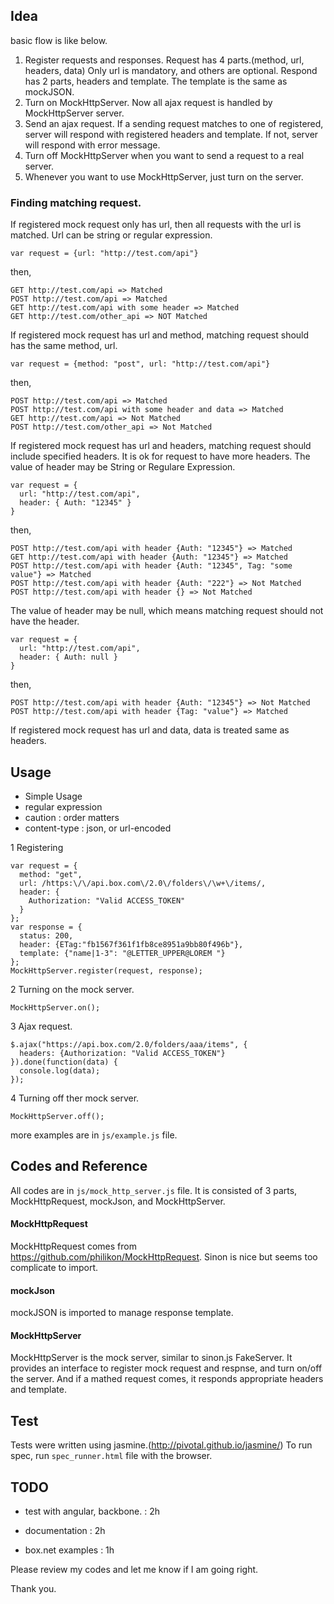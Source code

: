 ## Idea
basic flow is like below.
1. Register requests and responses. Request has 4 parts.(method, url, headers, data) Only url is mandatory, and others are optional. Respond has 2 parts, headers and template. The template is the same as mockJSON.
2. Turn on MockHttpServer. Now all ajax request is handled by MockHttpServer server.
3. Send an ajax request. If a sending request matches to one of registered, server will respond with registered headers and template. If not, server will respond with error message.
4. Turn off MockHttpServer when you want to send a request to a real server.
5. Whenever you want to use MockHttpServer, just turn on the server.

### Finding matching request.
If registered mock request only has url, then all requests with the url is matched. Url can be string or regular expression.

    var request = {url: "http://test.com/api"}

then,

    GET http://test.com/api => Matched
    POST http://test.com/api => Matched
    GET http://test.com/api with some header => Matched
    GET http://test.com/other_api => NOT Matched

If registered mock request has url and method, matching request should has the same method, url.

    var request = {method: "post", url: "http://test.com/api"}

then,

    POST http://test.com/api => Matched
    POST http://test.com/api with some header and data => Matched
    GET http://test.com/api => Not Matched
    POST http://test.com/other_api => Not Matched

If registered mock request has url and headers, matching request should include specified headers. It is ok for request to have more headers. The value of header may be String or Regulare Expression.

    var request = {
      url: "http://test.com/api", 
      header: { Auth: "12345" }
    }

then,

    POST http://test.com/api with header {Auth: "12345"} => Matched
    GET http://test.com/api with header {Auth: "12345"} => Matched
    POST http://test.com/api with header {Auth: "12345", Tag: "some value"} => Matched
    POST http://test.com/api with header {Auth: "222"} => Not Matched
    POST http://test.com/api with header {} => Not Matched

The value of header may be null, which means matching request should not have the header.

    var request = {
      url: "http://test.com/api", 
      header: { Auth: null }
    }

then,

    POST http://test.com/api with header {Auth: "12345"} => Not Matched
    POST http://test.com/api with header {Tag: "value"} => Matched

If registered mock request has url and data, data is treated same as headers.




## Usage
- Simple Usage
- regular expression
- caution : order matters
- content-type : json, or url-encoded

1 Registering

    var request = {
      method: "get",
      url: /https:\/\/api.box.com\/2.0\/folders\/\w+\/items/, 
      header: {
        Authorization: "Valid ACCESS_TOKEN" 
      }
    };
    var response = {
      status: 200,
      header: {ETag:"fb1567f361f1fb8ce8951a9bb80f496b"},
      template: {"name|1-3": "@LETTER_UPPER@LOREM "}
    };
    MockHttpServer.register(request, response);

2 Turning on the mock server.
  
    MockHttpServer.on();

3 Ajax request.

    $.ajax("https://api.box.com/2.0/folders/aaa/items", {
      headers: {Authorization: "Valid ACCESS_TOKEN"}
    }).done(function(data) {
      console.log(data);
    });

4 Turning off ther mock server.

    MockHttpServer.off();

more examples are in `js/example.js` file.



## Codes and Reference
All codes are in `js/mock_http_server.js` file.
It is consisted of 3 parts, MockHttpRequest, mockJson, and MockHttpServer.

#### MockHttpRequest
MockHttpRequest comes from https://github.com/philikon/MockHttpRequest. Sinon is nice but seems too complicate to import.

#### mockJson
mockJSON is imported to manage response template.

#### MockHttpServer
MockHttpServer is the mock server, similar to sinon.js FakeServer. It provides an interface to register mock request and respnse, and turn on/off the server. And if a mathed request comes, it responds appropriate headers and template.


## Test
Tests were written using jasmine.(http://pivotal.github.io/jasmine/)
To run spec, run `spec_runner.html` file with the browser.




## TODO
- test with angular, backbone. : 2h


- documentation : 2h
- box.net examples : 1h




Please review my codes and let me know if I am going right.

Thank you.
